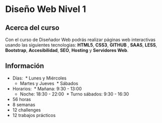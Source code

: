 # Diseño Web Nivel 1

## Acerca del curso

Con el curso de Diseñador Web podrás realizar páginas web interactivas usando las siguientes tecnologias: **HTML5**, **CSS3**, **GITHUB** , **SAAS**, **LESS**, **Bootstrap**, **Accesibilidad**, **SEO**, **Hosting** y **Servidores Web**.


## Información
* Días:
  * Lunes y Miércoles
  * Martes y Jueves 
  * Sábados
* Horarios:
  * Mañana: 9:30 - 13:00
  * Noche: 18:30 - 22:00
  * Turno sábados: 9:30 - 16:30
* 56 horas
* 8 semanas
* 12 challenges
* 12 trabajos prácticos

